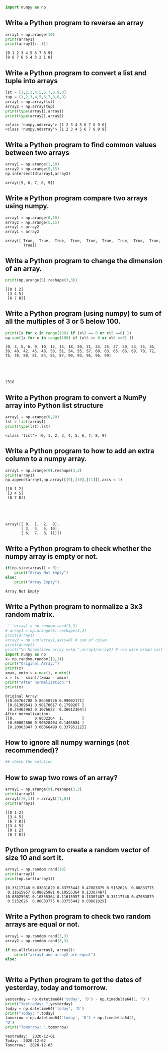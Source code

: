 ```python
import numpy as np
```

## Write a Python program to reverse an array


```python
array1 = np.arange(10)
print(array1)
print(array1[::-1])
```

    [0 1 2 3 4 5 6 7 8 9]
    [9 8 7 6 5 4 3 2 1 0]
    

## Write a Python program to convert a list and tuple into arrays


```python
lst = [1,2,3,4,5,6,7,8,9,0]
tup = (1,2,3,4,5,6,7,8,0,9)
array1 = np.array(lst)
array2 = np.array(tup)
print(type(array1),array1)
print(type(array2),array2)
```

    <class 'numpy.ndarray'> [1 2 3 4 5 6 7 8 9 0]
    <class 'numpy.ndarray'> [1 2 3 4 5 6 7 8 0 9]
    

## Write a Python program to find common values between two arrays


```python
array1 = np.arange(1,10)
array2 = np.arange(5,15)
np.intersect1d(array1,array2)
```




    array([5, 6, 7, 8, 9])



## Write a Python program compare two arrays using numpy.


```python
array1 = np.arange(0,10)
array2 = np.arange(5,15)
array1 > array2
array1 < array2
```




    array([ True,  True,  True,  True,  True,  True,  True,  True,  True,
            True])



## Write a Python program to change the dimension of an array.


```python
print(np.arange(9).reshape(3,3))
```

    [[0 1 2]
     [3 4 5]
     [6 7 8]]
    

## Write a Python program (using numpy) to sum of all the multiples of 3 or 5 below 100.


```python
print([x for x in range(100) if (x%3 == 0 or x%5 ==0) ])
np.sum([x for x in range(100) if (x%3 == 0 or x%5 ==0) ])
```

    [0, 3, 5, 6, 9, 10, 12, 15, 18, 20, 21, 24, 25, 27, 30, 33, 35, 36, 39, 40, 42, 45, 48, 50, 51, 54, 55, 57, 60, 63, 65, 66, 69, 70, 72, 75, 78, 80, 81, 84, 85, 87, 90, 93, 95, 96, 99]
    




    2318



## Write a Python program to convert a NumPy array into Python list structure


```python
array1 = np.arange(0,10)
lst = list(array1)
print(type(lst),lst)
```

    <class 'list'> [0, 1, 2, 3, 4, 5, 6, 7, 8, 9]
    

## Write a Python program to how to add an extra column to a numpy array.


```python
array1 = np.arange(9).reshape(3,3)
print(array1)
np.append(array1,np.array([[9],[10],[11]]),axis = 1)
```

    [[0 1 2]
     [3 4 5]
     [6 7 8]]
    




    array([[ 0,  1,  2,  9],
           [ 3,  4,  5, 10],
           [ 6,  7,  8, 11]])



## Write a Python program to check whether the numpy array is empty or not.


```python
if(np.size(array1) > 0):
    print("Array Not Empty")
else:
    print("Array Empty")
```

    Array Not Empty
    

## Write a Python program to normalize a 3x3 random matrix.


```python
 '''array1 = np.random.rand(3,3)
# array1 = np.arange(9).reshape(3,3)
print(array1)
array2 = np.sum(array1,axis=0) # sum of colum
print(array2)
print("\n Normalized array =>\n ",array1/array2) # row wise broad cast'''
import numpy as np
x= np.random.random((3,3))
print("Original Array:")
print(x)
xmax, xmin = x.max(), x.min()
x = (x - xmin)/(xmax - xmin)
print("After normalization:")
print(x)        
```

    Original Array:
    [[0.04764708 0.80458726 0.99002171]
     [0.61309641 0.90170617 0.1799267 ]
     [0.24463963 0.1076622  0.36612364]]
    After normalization:
    [[0.         0.8032264  1.        ]
     [0.60002606 0.90628404 0.1403684 ]
     [0.20903847 0.06368499 0.33795112]]
    

## How to ignore all numpy warnings (not recommended)?


```python
## check the solution
```

## How to swap two rows of an array?


```python
array1 = np.arange(9).reshape(3,3)
print(array1)
array1[[0,1]] = array1[[1,0]] 
print(array1)
```

    [[0 1 2]
     [3 4 5]
     [6 7 8]]
    [[3 4 5]
     [0 1 2]
     [6 7 8]]
    

## Python program to create a random vector of size 10 and sort it.


```python
array1 = np.random.rand(10)
print(array1)
print(np.sort(array1))
```

    [0.33117748 0.83881829 0.83755442 0.47083879 0.5152626  0.80833775
     0.11615957 0.08025981 0.10555364 0.13307487]
    [0.08025981 0.10555364 0.11615957 0.13307487 0.33117748 0.47083879
     0.5152626  0.80833775 0.83755442 0.83881829]
    

## Write a Python program to check two random arrays are equal or not.


```python
array1 = np.random.rand(3,3)
array2 = np.random.rand(3,3)

if np.allclose(array1, array2):
    print("array1 and array2 are equal")
else:
    
```

## Write a Python program to get the dates of yesterday, today and tomorrow.


```python
yesterday = np.datetime64('today', 'D') - np.timedelta64(1, 'D')
print("Yestraday: ",yesterday)
today = np.datetime64('today', 'D')
print("Today: ",today)
tomorrow = np.datetime64('today', 'D') + np.timedelta64(1,
'D')
print("Tomorrow: ",tomorrow)
```

    Yestraday:  2020-12-01
    Today:  2020-12-02
    Tomorrow:  2020-12-03
    


```python

```
